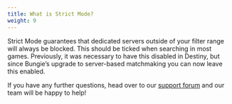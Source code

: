 ```yaml
---
title: What is Strict Mode?
weight: 9
---
```


Strict Mode guarantees that dedicated servers outside of your filter range will always be blocked. This should be ticked when searching in most games. Previously, it was necessary to have this disabled in Destiny, but since Bungie’s upgrade to server-based matchmaking you can now leave this enabled.

If you have any further questions, head over to our [support forum](https://forum.netduma.com) and our team will be happy to help!
